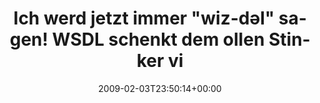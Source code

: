 ---
retweeted: false
source: <a href="http://twitter.com" rel="nofollow">Twitter Web Client</a>
entities:
  hashtags: []
  symbols: []
  user_mentions: []
  urls: []
display_text_range:
- '0'
- '97'
favorite_count: '0'
id_str: '1174651113'
truncated: false
retweet_count: '0'
id: '1174651113'
created_at: Tue Feb 03 23:50:14 +0000 2009
favorited: false
full_text: Ich werd jetzt immer "wiz-dəl" sagen! WSDL schenkt dem ollen Stinker viel
  zu viel Aufmerksamkeit.
lang: de
tags:
- pesos/twitter
date: '2009-02-03T23:50:14+00:00'
src: https://twitter.com/bascht/status/1174651113
original_url: https://twitter.com/bascht/status/1174651113
type: twitter_tweet
text: Ich werd jetzt immer "wiz-dəl" sagen! WSDL schenkt dem ollen Stinker viel zu
  viel Aufmerksamkeit.
title: Ich werd jetzt immer "wiz-dəl" sagen! WSDL schenkt dem ollen Stinker vi

---